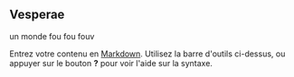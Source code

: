 ## Vesperae

un monde fou fou fouv

Entrez votre contenu en [Markdown](http://daringfireball.net/projects/markdown/). Utilisez la barre d'outils ci-dessus, ou appuyer sur le bouton **?** pour voir l'aide sur la syntaxe.
